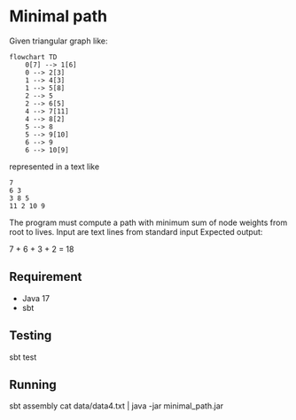 # Minimal path

Given triangular graph like:

```mermaid
flowchart TD
    0[7] --> 1[6]
    0 --> 2[3]
    1 --> 4[3]
    1 --> 5[8]
    2 --> 5
    2 --> 6[5]
    4 --> 7[11]
    4 --> 8[2]
    5 --> 8
    5 --> 9[10]
    6 --> 9
    6 --> 10[9]
```

represented in a text like

```text
7
6 3
3 8 5
11 2 10 9
```

The program must compute a path with minimum sum of node weights from 
root to lives. Input are text lines from standard input
Expected output:

7 + 6 + 3 + 2 = 18

## Requirement

- Java 17 
- sbt

## Testing

sbt test

## Running 

sbt assembly
cat data/data4.txt | java -jar minimal_path.jar



